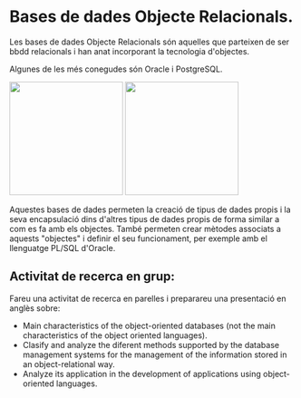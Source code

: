 # Bases de dades Objecte Relacionals.

Les bases de dades Objecte Relacionals són aquelles que parteixen de ser bbdd relacionals i han anat incorporant la tecnologia d'objectes.

Algunes de les més conegudes són Oracle i PostgreSQL.

<img width=200px src="https://user-images.githubusercontent.com/110727546/224679102-7c89a57d-9354-48f9-9a0e-15fdb8a58cbb.png">
<img width=200px src="https://user-images.githubusercontent.com/110727546/224679147-8ba53f8e-287b-44c9-85fa-c6488439bc73.png">

Aquestes bases de dades permeten la creació de tipus de dades propis i la seva encapsulació dins d'altres tipus de dades propis de forma similar a com es fa amb els objectes.
També permeten crear mètodes associats a aquests "objectes" i definir el seu funcionament, per exemple amb el llenguatge PL/SQL d'Oracle.

## Activitat de recerca en grup:

Fareu una activitat de recerca en parelles i preparareu una presentació en anglès sobre:

- Main characteristics of the object-oriented databases (not the main characteristics of the object oriented languages).
- Clasify and analyze the diferent methods supported by the database management systems for the management of the information stored in an object-relational way.  
- Analyze its application in the development of applications using object-oriented languages.


